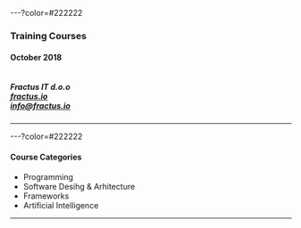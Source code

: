 ---?color=#222222

### Training Courses <br>
#### October 2018<br><br>
##### Fractus IT d.o.o<br>[fractus.io](https://fractus.io)<br>[info@fractus.io](mailto:info@fractus.io)<br>

---

---?color=#222222

#### Course Categories<br>
- Programming
- Software Desihg & Arhitecture    
- Frameworks    
- Artificial Intelligence
    
---


